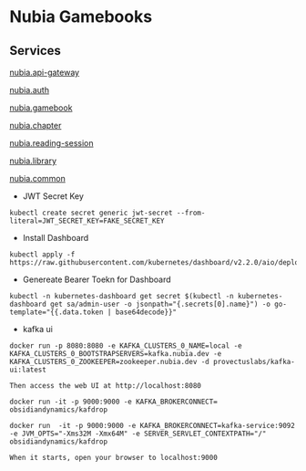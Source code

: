 # Nubia Gamebooks

## Services
[nubia.api-gateway](https://github.com/nick-freitas/nubia.api-gateway)

[nubia.auth](https://github.com/nick-freitas/nubia.auth)

[nubia.gamebook](https://github.com/nick-freitas/nubia.gamebook)

[nubia.chapter](https://github.com/nick-freitas/nubia.chapter)

[nubia.reading-session](https://github.com/nick-freitas/nubia.reading-session)

[nubia.library](https://github.com/nick-freitas/nubia.library)

[nubia.common](https://github.com/nick-freitas/nubia.common)


* JWT Secret Key

```
kubectl create secret generic jwt-secret --from-literal=JWT_SECRET_KEY=FAKE_SECRET_KEY
``` 

* Install Dashboard

```
kubectl apply -f https://raw.githubusercontent.com/kubernetes/dashboard/v2.2.0/aio/deploy/recommended.yaml
```

* Genereate Bearer Toekn for Dashboard

```
kubectl -n kubernetes-dashboard get secret $(kubectl -n kubernetes-dashboard get sa/admin-user -o jsonpath="{.secrets[0].name}") -o go-template="{{.data.token | base64decode}}"
```

* kafka ui

```
docker run -p 8080:8080 -e KAFKA_CLUSTERS_0_NAME=local -e KAFKA_CLUSTERS_0_BOOTSTRAPSERVERS=kafka.nubia.dev -e KAFKA_CLUSTERS_0_ZOOKEEPER=zookeeper.nubia.dev -d provectuslabs/kafka-ui:latest

Then access the web UI at http://localhost:8080

docker run -it -p 9000:9000 -e KAFKA_BROKERCONNECT= obsidiandynamics/kafdrop

docker run  -it -p 9000:9000 -e KAFKA_BROKERCONNECT=kafka-service:9092 -e JVM_OPTS="-Xms32M -Xmx64M" -e SERVER_SERVLET_CONTEXTPATH="/" obsidiandynamics/kafdrop

When it starts, open your browser to localhost:9000
```
